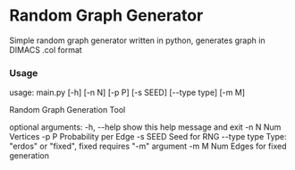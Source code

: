 # Random Graph Generator
Simple random graph generator written in python, generates graph in DIMACS .col format

### Usage

usage: main.py [-h] [-n N] [-p P] [-s SEED] [--type type] [-m M]

Random Graph Generation Tool

optional arguments:
  -h, --help   show this help message and exit
  -n N         Num Vertices
  -p P         Probability per Edge
  -s SEED      Seed for RNG
  --type type  Type: "erdos" or "fixed", fixed requires "-m" argument
  -m M         Num Edges for fixed generation
